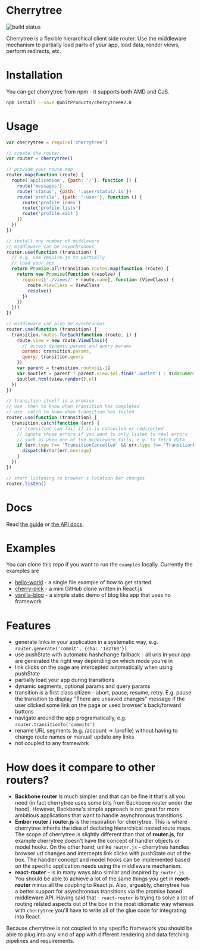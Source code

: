 # Cherrytree

![build status](https://www.codeship.io/projects/aa5e37b0-aeb1-0131-dd5f-06fd12e6a611/status)

Cherrytree is a flexible hierarchical client side router. Use the middleware mechanism to partially load parts of your app, load data, render views, perform redirects, etc.

# Installation

You can get cherrytree from npm - it supports both AMD and CJS.

```sh
npm install --save QubitProducts/cherrytree#2.0
```

# Usage

```js
var cherrytree = require('cherrytree')

// create the router
var router = cherrytree()

// provide your route map
router.map(function (route) {
  route('application', {path: '/'}, function () {
    route('messages')
    route('status', {path: ':user/status/:id'})
    route('profile', {path: ':user'}, function () {
      route('profile.index')
      route('profile.lists')
      route('profile.edit')
    })
  })
})

// install any number of middleware
// middleware can be asynchronous
router.use(function (transition) {
  // e.g. use require.js to partially
  // load your app
  return Promise.all(transition.routes.map(function (route) {
    return new Promise(function (resolve) {
      require(['./views/' + route.name], function (ViewClass) {
        route.ViewClass = ViewClass
        resolve()
      })
    })
  }))
})

// middleware can also be synchronous
router.use(function (transition) {
  transition.routes.forEach(function (route, i) {
    route.view = new route.ViewClass({
      // access dynamic params and query params
      params: transition.params,
      query: transition.query
    })
    var parent = transition.routes[i-1]
    var $outlet = parent ? parent.view.$el.find('.outlet') : $(document.body)
    $outlet.html(view.render().el)
  })
})

// transition itself is a promise
// use .then to know when transition has completed
// use .catch to know when transition has failed
router.use(function (transition) {
  transition.catch(function (err) {
    // transition can fail if it is cancelled or redirected
    // ignore those errors if you want to only listen to real errors
    // such as when one of the middleware fails, e.g. to fetch data
    if (err.type !== 'TransitionCancelled' && err.type !== 'TransitionRedirected') {
      dispatchError(err.message)
    }
  })
})

// start listening to browser's location bar changes
router.listen()

```

# Docs

Read [the guide](docs/guide.md) or [the API docs](docs/api.md).

# Examples

You can clone this repo if you want to run the `examples` locally. Currently the examples are

* [hello-world](examples/hello-world) - a single file example of how to get started
* [cherry-pick](examples/cherry-pick) - a mini GitHub clone written in React.js
* [vanilla-blog](examples/vanilla-blog) - a simple static demo of blog like app that uses no framework

# Features

* generate links in your application in a systematic way, e.g. `router.generate('commit', {sha: '1e2760'})`
* use pushState with automatic hashchange fallback - all urls in your app are generated the right way depending on which mode you're in
* link clicks on the page are intercepted automatically when using pushState
* partially load your app during transitions
* dynamic segments, optional params and query params
* transition is a first class citizen - abort, pause, resume, retry. E.g. pause the transition to display "There are unsaved changes" message if the user clicked some link on the page or used browser's back/forward buttons
* navigate around the app programatically, e.g. `router.transitionTo('commits')`
* rename URL segments (e.g. /account -> /profile) without having to change route names or manuall update any links
* not coupled to any framework

# How does it compare to other routers?

* **Backbone router** is much simpler and that can be fine it that's all you need (in fact cherrytree uses some bits from Backbone router under the hood). However, Backbone's simple approach is not great for more ambitious applications that want to handle asynchronous transitions.
* **Ember router / router.js** is the inspiration for cherrytree. This is where cherrytree inherits the idea of declaring hierarchical nested route maps. The scope of cherrytree is slightly different than that of **router.js**, for example cherrytree doesn't have the concept of handler objects or model hooks. On the other hand, unlike `router.js` - cherrytree handles browser url changes and intercepts link clicks with pushState out of the box. The handler concept and model hooks can be implemented based on the specific application needs using the middleware mechanism.
* **react-router** - is in many ways also similar and inspired by `router.js`. You should be able to achieve a lot of the same things you get in **react-router** minus all the coupling to React.js. Also, arguably, cherrytree has a better support for asynchronous transitions via the promise based middleware API. Having said that - `react-router` is trying to solve a lot of routing related aspects out of the box in the most idiomatic way whereas with `cherrytree` you'll have to write all of the glue code for integrating into React.

Because cherrytree is not coupled to any specific framework you should be able to plug into any kind of app with different rendering and data fetching pipelines and requirements.
